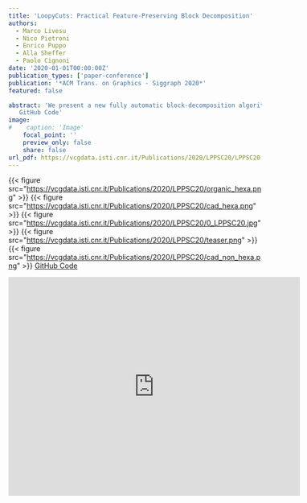 ```yaml
---
title: 'LoopyCuts: Practical Feature-Preserving Block Decomposition'
authors:
  - Marco Livesu
  - Nico Pietroni
  - Enrico Puppo
  - Alla Sheffer
  - Paolo Cignoni
date: '2020-01-01T00:00:00Z'
publication_types: ['paper-conference']
publication: '*ACM Trans. on Graphics - Siggraph 2020*'
featured: false

abstract: 'We present a new fully automatic block-decomposition algorithm for feature-preserving, strongly hex-dominant meshing, that yields results with a drastically larger percentage of hex elements than prior art. Our method is guided by a surface field that conforms to both surface curvature and feature lines, and exploits an ordered set of cutting loops that evenly cover the input surface, defining an arrangement of loops suitable for hex-element generation. We decompose the solid into coarse blocks by iteratively cutting it with surfaces bounded by these loops. The vast majority of the obtained blocks can be turned into hexahedral cells via simple midpoint subdivision. 
   GitHub Code'
image:
#    caption: 'Image'
    focal_point: ''
    preview_only: false
    share: false
url_pdf: https://vcgdata.isti.cnr.it/Publications/2020/LPPSC20/LPPSC20.pdf
---
```

{{< figure src="https://vcgdata.isti.cnr.it/Publications/2020/LPPSC20/organic_hexa.png" >}}
{{< figure src="https://vcgdata.isti.cnr.it/Publications/2020/LPPSC20/cad_hexa.png" >}}
{{< figure src="https://vcgdata.isti.cnr.it/Publications/2020/LPPSC20/0_LPPSC20.jpg" >}}
{{< figure src="https://vcgdata.isti.cnr.it/Publications/2020/LPPSC20/teaser.png" >}}
{{< figure src="https://vcgdata.isti.cnr.it/Publications/2020/LPPSC20/cad_non_hexa.png" >}}
[GitHub Code](https://github.com/mlivesu/LoopyCuts)

<iframe width="580" height="435" src="https://www.youtube.com/embed/n-rWtLi3LSU" frameborder="0" allow="accelerometer; autoplay; encrypted-media; gyroscope; picture-in-picture" frameborder="0" allowfullscreen>

